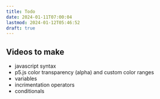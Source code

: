```yaml
---
title: Todo
date: 2024-01-11T07:00:04
lastmod: 2024-01-12T05:46:52
draft: true
---
```


## Videos to make

- javascript syntax
- p5.js color transparency (alpha) and custom color ranges
- variables
- incrimentation operators
- conditionals
